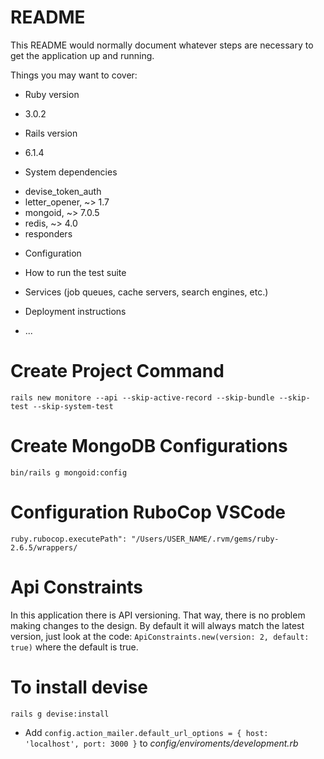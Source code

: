 # README

This README would normally document whatever steps are necessary to get the
application up and running.

Things you may want to cover:

* Ruby version
- 3.0.2

* Rails version
- 6.1.4

* System dependencies
- devise_token_auth
- letter_opener, ~> 1.7
- mongoid, ~> 7.0.5
- redis, ~> 4.0
- responders

* Configuration

* How to run the test suite

* Services (job queues, cache servers, search engines, etc.)

* Deployment instructions

* ...

# Create Project Command
`rails new monitore --api --skip-active-record --skip-bundle --skip-test --skip-system-test`

# Create MongoDB Configurations
`bin/rails g mongoid:config`


# Configuration RuboCop VSCode
`ruby.rubocop.executePath": "/Users/USER_NAME/.rvm/gems/ruby-2.6.5/wrappers/`

# Api Constraints
In this application there is API versioning. That way, there is no problem making changes to the design. By default it will always match the latest version, just look at the code: `ApiConstraints.new(version: 2, default: true)` where the default is true.

# To install devise
`rails g devise:install`
- Add `config.action_mailer.default_url_options = { host: 'localhost', port: 3000 }` to *config/enviroments/development.rb*